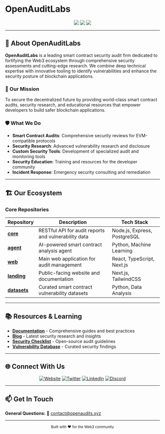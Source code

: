 # OpenAuditLabs

<div align="center">
  <img src="https://img.shields.io/badge/Smart%20Contract-Security-blue?style=for-the-badge" />
  <img src="https://img.shields.io/badge/Blockchain-Audits-green?style=for-the-badge" />
  <img src="https://img.shields.io/badge/DeFi-Security-orange?style=for-the-badge" />
</div>

---

## 🔐 About OpenAuditLabs

**OpenAuditLabs** is a leading smart contract security audit firm dedicated to fortifying the Web3 ecosystem through comprehensive security assessments and cutting-edge research. We combine deep technical expertise with innovative tooling to identify vulnerabilities and enhance the security posture of blockchain applications.

### 🎯 Our Mission
To secure the decentralized future by providing world-class smart contract audits, security research, and educational resources that empower developers to build safer blockchain applications.

### 🛡️ What We Do
- **Smart Contract Audits**: Comprehensive security reviews for EVM-compatible protocols
- **Security Research**: Advanced vulnerability research and disclosure
- **Custom Security Tools**: Development of specialized audit and monitoring tools
- **Security Education**: Training and resources for the developer community
- **Incident Response**: Emergency security consulting and remediation

---

## 🏗️ Our Ecosystem

### Core Repositories

| Repository | Description | Tech Stack |
|------------|-------------|------------|
| **[core](https://github.com/OpenAuditLabs/core)** | RESTful API for audit reports and vulnerability data | Node.js, Express, PostgreSQL |
| **[agent](https://github.com/OpenAuditLabs/agent)** | AI-powered smart contract analysis agent | Python, Machine Learning |
| **[web](https://github.com/OpenAuditLabs/web)** | Main web application for audit management | React, TypeScript, Next.js |
| **[landing](https://github.com/OpenAuditLabs/landing)** | Public-facing website and documentation | Next.js, TailwindCSS |
| **[datasets](https://github.com/OpenAuditLabs/datasets)** | Curated smart contract vulnerability datasets | Python, Data Analysis |

---

## 📚 Resources & Learning

- **[Documentation](https://docs.openaudits.xyz)** - Comprehensive guides and best practices
- **[Blog](https://blog.openaudits.xyz)** - Latest security research and insights
- **[Security Checklist](https://checklist.openaudits.xyz)** - Open-source audit guidelines
- **[Vulnerability Database](https://vulndb.openaudits.xyz)** - Curated security findings

---

## 🌐 Connect With Us

<div align="center">

[![Website](https://img.shields.io/badge/Website-openaudits.xyz-blue?style=for-the-badge)](https://openaudits.xyz)
[![Twitter](https://img.shields.io/badge/Twitter-@OpenAuditLabs-1DA1F2?style=for-the-badge&logo=twitter)](https://twitter.com/)
[![LinkedIn](https://img.shields.io/badge/LinkedIn-OpenAuditLabs-0077B5?style=for-the-badge&logo=linkedin)](https://linkedin.com/company/)
[![Discord](https://img.shields.io/badge/Discord-Community-7289DA?style=for-the-badge&logo=discord)](https://discord.gg/)

</div>

---

## 📫 Get In Touch

**General Questions:** 💬 [contact@openaudits.xyz](mailto:contact@openaudits.xyz)

---

<div align="center">
  <sub>Built with ❤️ for the Web3 community</sub>
</div>
